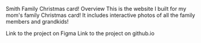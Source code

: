 Smith Family Christmas card!
Overview
This is the website I built for my mom's family Christmas card! It includes interactive photos of all the family members and grandkids!

Link to the project on Figma
Link to the project on github.io
